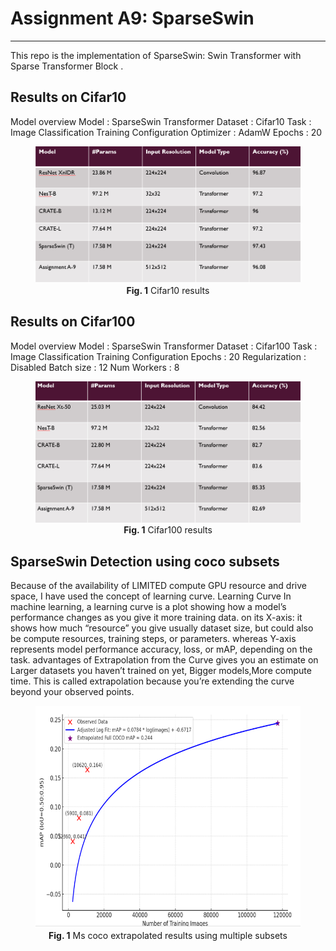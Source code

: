 # Assignment A9: SparseSwin

---

This repo is the implementation of SparseSwin: Swin Transformer with Sparse Transformer Block </a>. <br>

## Results on Cifar10

Model overview
Model : SparseSwin Transformer
Dataset : Cifar10
Task : Image Classification
Training Configuration
Optimizer : AdamW
Epochs : 20


<figure>
    <center>
        <img src="./sources/results_cifar10.PNG">
        <figcaption><b>Fig. 1</b> Cifar10 results</figcaption>
    </center>
</figure>

## Results on Cifar100

Model overview
Model : SparseSwin Transformer
Dataset : Cifar100
Task : Image Classification
Training Configuration
Epochs : 20
Regularization : Disabled
Batch size : 12
Num Workers : 8
<figure>
    <center>
        <img src="./sources/results_cifar100.PNG">
        <figcaption><b>Fig. 1</b> Cifar100 results</figcaption>
    </center>
</figure>

## SparseSwin Detection using coco subsets

Because of the availability of LIMITED compute GPU resource and drive space, I have used the concept of learning curve. Learning Curve
In machine learning, a learning curve is a plot showing how a model’s performance changes as you give it more training data.
on its X-axis: it shows how much “resource” you give usually dataset size, but could also be compute resources, training steps, or parameters.
whereas Y-axis represents model performance accuracy, loss, or mAP, depending on the task.
advantages of Extrapolation from the Curve gives you an estimate on Larger datasets you haven’t trained on yet, Bigger models,More compute time.
This is called extrapolation because you’re extending the curve beyond your observed points.



<figure>
    <center>
        <img src="./sources/extrapolated.PNG">
        <figcaption><b>Fig. 1</b> Ms coco extrapolated results using multiple subsets</figcaption>
    </center>
</figure>
